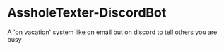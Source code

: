 # AssholeTexter-DiscordBot
A 'on vacation' system like on email but on discord to tell others you are busy
